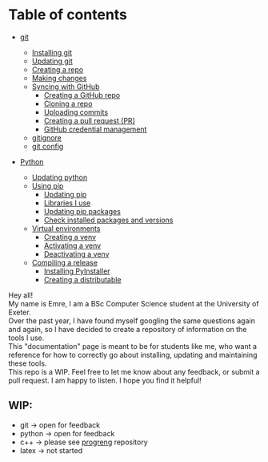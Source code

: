# Table of contents


- [git](git.md#git)
    - [Installing git](git.md#installing-git)
    - [Updating git](git.md#updating-git)
    - [Creating a repo](git.md#updating-git)
    - [Making changes](git.md#making-changes)
    - [Syncing with GitHub](git.md#syncing-with-github)
        - [Creating a GitHub repo](git.md#creating-a-github-repo)
        - [Cloning a repo](git.md#cloning-a-repo)
        - [Uploading commits](git.md#uploading-commits)
        - [Creating a pull request (PR)](git.md#creating-a-pull-request-pr)
        - [GitHub credential management](git.md#github-credential-management)
    - [gitignore](git.md#gitignore)
    - [git config](git.md#git-config)
    

- [Python](python.md#python)
    - [Updating python](python.md#updating-python) 
    - [Using pip](python.md#using-pip)
        - [Updating pip](python.md#updating-pip)
        - [Libraries I use](python.md#libraries-i-use)
        - [Updating pip packages](python.md#updating-pip-packages)
        - [Check installed packages and versions](python.md#check-installed-packages-and-versions)
    - [Virtual environments](python.md#virtual-environments-venv)
        - [Creating a venv](python.md#creating-a-venv)
        - [Activating a venv](python.md#activating-a-venv)
        - [Deactivating a venv](python.md#deactivating-a-venv)
    - [Compiling a release](python.md#compiling-a-release)
        - [Installing PyInstaller](python.md#installing-pyinstaller)
        - [Creating a distributable](python.md#creation-of-dist)

Hey all!  
My name is Emre, I am a BSc Computer Science student at the University of Exeter.  
Over the past year, I have found myself googling the same questions again and again, so I have decided to create a repository of information on the tools I use.  
This "documentation" page is meant to be for students like me, who want a reference for how to correctly go about installing, updating and maintaining these tools.  
This repo is a WIP. Feel free to let me know about any feedback, or submit a pull request. I am happy to listen. I hope you find it helpful!

## WIP:
- git -> open for feedback
- python -> open for feedback
- c++ -> please see [progreng](https://github.com/AtlasICL/progreng) repository
- latex -> not started
